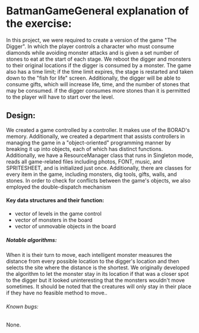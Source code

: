 # BatmanGameGeneral explanation of the exercise:
In this project, we were required to create a version of the game "The Digger".
In which the player controls a character who must consume diamonds while avoiding monster attacks and is given a set number of stones to eat at the start of each stage.
We reboot the digger and monsters to their original locations if the digger is consumed by a monster.
The game also has a time limit; if the time limit expires, the stage is restarted and taken down to the "fish for life" screen. 
Additionally, the digger will be able to consume gifts, which will increase life, time, and the number of stones that may be consumed.
if the digger consumes more stones than it is permitted to the player will have to start over the level.

## Design:
We created a game controlled by a controller. It makes use of the BORAD's memory.
Additionally, we created a department that assists controllers in managing the game in a "object-oriented" programming manner by breaking it up into objects, each of which has distinct functions.
Additionally, we have a ResourceManager class that runs in Singleton mode, reads all game-related files including photos, FONT, music, and SPRITESHEET, and is initialized just once.
Additionally, there are classes for every item in the game, including monsters, dig tools, gifts, walls, and stones.
In order to check for conflicts between the game's objects, we also employed the double-dispatch mechanism



#### Key data structures and their function:
- vector of levels in the game control
- vector of monsters in the board
- vector of unmovable objects in the board

##### Notable algorithms:
When it is their turn to move, each intelligent monster measures the distance from every possible 
location to the digger's location and then selects the site where the distance is the shortest. 
We originally developed the algorithm to let the monster stay in its location if that was a closer spot to the digger but it looked uninteresting that the monsters wouldn't move sometimes. 
It should be noted that the creatures will only stay in their place if they have no feasible method to move..

###### Known bugs:
None.
